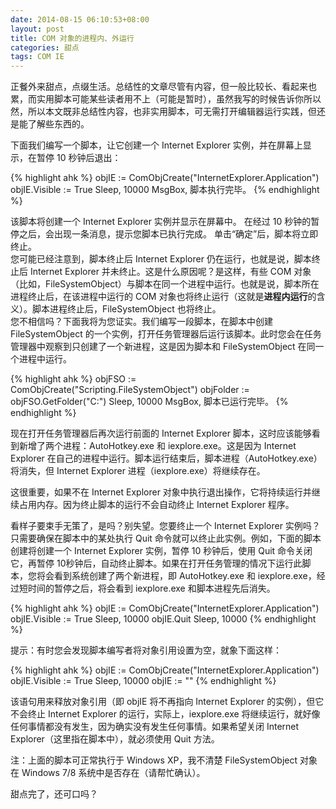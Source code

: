 ```yaml
---
date: 2014-08-15 06:10:53+08:00
layout: post
title: COM 对象的进程内、外运行
categories: 甜点
tags: COM IE
---
```


正餐外来甜点，点缀生活。总结性的文章尽管有内容，但一般比较长、看起来也累，而实用脚本可能某些读者用不上（可能是暂时），虽然我写的时候告诉你所以然，所以本文既非总结性内容，也非实用脚本，可无需打开编辑器运行实践，但还是能了解些东西的。

下面我们编写一个脚本，让它创建一个 Internet Explorer 实例，并在屏幕上显示，在暂停 10 秒钟后退出：

{% highlight ahk %}
objIE := ComObjCreate("InternetExplorer.Application")
objIE.Visible := True
Sleep, 10000
MsgBox, 脚本执行完毕。
{% endhighlight %}

该脚本将创建一个 Internet Explorer 实例并显示在屏幕中。 在经过 10 秒钟的暂停之后，会出现一条消息，提示您脚本已执行完成。 单击“确定”后，脚本将立即终止。  
您可能已经注意到，脚本终止后 Internet Explorer 仍在运行，也就是说，脚本终止后 Internet Explorer 并未终止。这是什么原因呢？是这样，有些 COM 对象（比如，FileSystemObject）与脚本在同一个进程中运行。也就是说，脚本所在进程终止后，在该进程中运行的 COM 对象也将终止运行（这就是**进程内运行**的含义）。脚本进程终止后，FileSystemObject 也将终止。  
您不相信吗？下面我将为您证实。我们编写一段脚本，在脚本中创建 FileSystemObject 的一个实例，打开任务管理器后运行该脚本。此时您会在任务管理器中观察到只创建了一个新进程，这是因为脚本和 FileSystemObject 在同一个进程中运行。

{% highlight ahk %}
objFSO := ComObjCreate("Scripting.FileSystemObject")
objFolder := objFSO.GetFolder("C:\")
Sleep, 10000
MsgBox, 脚本已运行完毕。
{% endhighlight %}

现在打开任务管理器后再次运行前面的 Internet Explorer 脚本，这时应该能够看到新增了两个进程：AutoHotkey.exe 和 iexplore.exe。这是因为 Internet Explorer 在自己的进程中运行。脚本运行结束后，脚本进程（AutoHotkey.exe）将消失，但 Internet Explorer 进程（iexplore.exe）将继续存在。

这很重要，如果不在 Internet Explorer 对象中执行退出操作，它将持续运行并继续占用内存。因为终止脚本的运行不会自动终止 Internet Explorer 程序。

看样子要束手无策了，是吗？别失望。您要终止一个 Internet Explorer 实例吗？只需要确保在脚本中的某处执行 Quit 命令就可以终止此实例。例如，下面的脚本创建将创建一个 Internet Explorer 实例，暂停 10 秒钟后，使用 Quit 命令关闭它，再暂停 10秒钟后，自动终止脚本。如果在打开任务管理的情况下运行此脚本，您将会看到系统创建了两个新进程，即 AutoHotkey.exe 和 iexplore.exe，经过短时间的暂停之后，将会看到 iexplore.exe 和脚本进程先后消失。

{% highlight ahk %}
objIE := ComObjCreate("InternetExplorer.Application")
objIE.Visible := True
Sleep, 10000
objIE.Quit
Sleep, 10000
{% endhighlight %}

提示：有时您会发现脚本编写者将对象引用设置为空，就象下面这样：

{% highlight ahk %}
objIE := ComObjCreate("InternetExplorer.Application")
objIE.Visible := True
Sleep, 10000
objIE := ""
{% endhighlight %}

该语句用来释放对象引用（即 objIE 将不再指向 Internet Explorer 的实例），但它不会终止 Internet Explorer 的运行，实际上，iexplore.exe 将继续运行，就好像任何事情都没有发生，因为确实没有发生任何事情。如果希望关闭 Internet Explorer（这里指在脚本中），就必须使用 Quit 方法。

注：上面的脚本可正常执行于 Windows XP，我不清楚 FileSystemObject 对象在 Windows 7/8 系统中是否存在（请帮忙确认）。

甜点完了，还可口吗？
